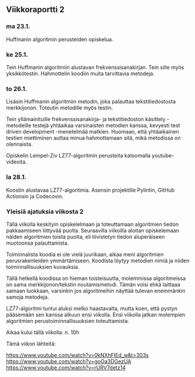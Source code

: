 ## Viikkoraportti 2

### ma 23.1.
Huffmanin algoritmin perusteiden opiskelua.

### ke 25.1.
Tein Huffmanin algoritmiin alustavan frekvenssisanakirjan. Tein sille myös yksikkötestin. Hahmottelin koodiin muita tarvittavia metodeja.

### to 26.1.
Lisäsin Huffmanin algoritmiin metodin, joka palauttaa tekstitiedostosta merkkijonon. Toteutin metodille myös testin.

Tein yllämainituille frekvenssisanakirja- ja tekstitiedoston käsittely -metodeille testejä yhtäaikaa varsinaisten metodien kanssa, kevyesti test driven development -menetelmää matkien. Huomaan, että yhtäaikainen testien miettiminen auttaa minua hahmottamaan sitä, mikä metodissa on olennaista. 

Opiskelin Lempel-Ziv LZ77-algoritmin perusteita katsomalla youtube-videoita.

### la 28.1.
Koostin alustavaa LZ77-algoritmia. Asensin projektille Pylintin, GitHub Actionsin ja Codecovin.

### Yleisiä ajatuksia viikosta 2

Tällä viikolla keskityin opiskelelmaan ja toteuttamaan algoritmien tiedon pakkaamiseen liittyvää puolta. Seuraavilla viikoilla aloitan opiskelemaan näiden algoritmien toista puolta, eli tiivistetyn tiedon aluperäiseen muotoonsa palauttamista.

Toiminnalista koodia ei ole vielä juurikaan, aikaa meni algoritmien perusrakenteiden ymmärtämiseen. Koodista löytyy metodien nimiä ja niiden toiminnallisuuksien kuvauksia.

Tällä hetkellä koodissa on hieman toisteisuutta, molemmissa algoritmeissa on sama merkkijonon/tekstin noutamismetodi. Tämän voisi ehkä laittaaa samaan luokkaan, varsinkin jos algoritmeihin näyttää tulevan enemmänkin samoja metodeja.

LZ77-algoritmi tuntui aluksi melko haastavalta, mutta koen, että pystyn pääsemään sen kanssa alkuun ensi viikolla. Ensi viikolla jatkan molempien algoritmien perustoiminnallisuuksien toteuttamista. 

Aikaa kului tällä viikolla: n. 10h




Tämä viikon lähteitä:

https://www.youtube.com/watch?v=0kNXhFIEd_w&t=303s
https://www.youtube.com/watch?v=goOa3DGezUA
https://www.youtube.com/watch?v=rURV7detz14

